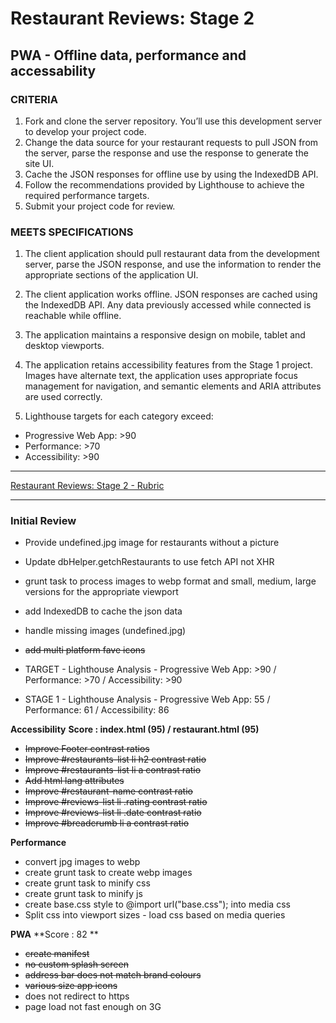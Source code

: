 # Restaurant Reviews: Stage 2

## PWA - Offline data, performance and accessability

### CRITERIA

1. Fork and clone the server repository. You’ll use this development server to develop your project code.
2. Change the data source for your restaurant requests to pull JSON from the server, parse the response and use the response to generate the site UI.
3. Cache the JSON responses for offline use by using the IndexedDB API.
4. Follow the recommendations provided by Lighthouse to achieve the required performance targets.
5. Submit your project code for review.

### MEETS SPECIFICATIONS

1. The client application should pull restaurant data from the development server, parse the JSON response, and use the information to render the appropriate sections of the application UI.

2. The client application works offline. JSON responses are cached using the IndexedDB API. Any data previously accessed while connected is reachable while offline.

3. The application maintains a responsive design on mobile, tablet and desktop viewports.

4. The application retains accessibility features from the Stage 1 project. Images have alternate text, the application uses appropriate focus management for navigation, and semantic elements and ARIA attributes are used correctly.

5. Lighthouse targets for each category exceed:

* Progressive Web App: >90
* Performance: >70
* Accessibility: >90

---

[Restaurant Reviews: Stage 2 - Rubric](https://review.udacity.com/#!/rubrics/1131/view)

---

### Initial Review

* Provide undefined.jpg image for restaurants without a picture
* Update dbHelper.getchRestaurants to use fetch API not XHR
* grunt task to process images to webp format and small, medium, large versions for the appropriate viewport
* add IndexedDB to cache the json data
* handle missing images (undefined.jpg)
* ~~add multi platform fave icons~~

* TARGET - Lighthouse Analysis - Progressive Web App: >90 / Performance: >70  / Accessibility: >90
* STAGE 1 - Lighthouse Analysis - Progressive Web App: 55 / Performance: 61  / Accessibility: 86

**Accessibility**
**Score : index.html (95) / restaurant.html (95)**

* ~~Improve Footer contrast ratios~~
* ~~Improve #restaurants-list li h2 contrast ratio~~
* ~~Improve #restaurants-list li a contrast ratio~~
* ~~Add html lang attributes~~
* ~~Improve #restaurant-name contrast ratio~~
* ~~Improve #reviews-list li .rating contrast ratio~~
* ~~Improve #reviews-list li .date contrast ratio~~
* ~~Improve #breadcrumb li a contrast ratio~~

**Performance**

* convert jpg images to webp
* create grunt task to create webp images
* create grunt task to minify css
* create grunt task to minify js
* create base.css style to @import url("base.css"); into media css
* Split css into viewport sizes - load css based on media queries

**PWA**
**Score : 82 **
* ~~create manifest~~
* ~~no custom splash screen~~
* ~~address bar does not match brand colours~~
* ~~various size app icons~~
* does not redirect to https
* page load not fast enough on 3G